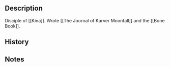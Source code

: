## Description
Disciple of [[Kina]]. Wrote [[The Journal of Karver Moonfall]] and the [[Bone Book]].

## History


## Notes
